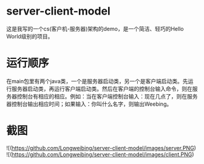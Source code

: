 # server-client-model
这是我写的一个cs(客户机-服务器)架构的demo，是一个简洁、轻巧的Hello World级别的项目。
# 运行顺序
在main包里有两个java类，一个是服务器启动类，另一个是客户端启动类。先运行服务器启动类，再运行客户端启动类。然后在客户端的控制台输入命令，则在服务器控制台有相应的相应。例如：当在客户端控制台输入：现在几点了，则在服务器控制台输出相应时间；如果输入：你叫什么名字，则输出Weebing。
# 截图
![(https://github.com/Longweibing/server-client-model/images/server.PNG)
![(https://github.com/Longweibing/server-client-model/images/client.PNG)